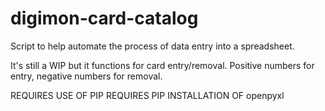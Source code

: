 # digimon-card-catalog
Script to help automate the process of data entry into a spreadsheet.

It's still a WIP but it functions for card entry/removal. Positive numbers for entry, negative numbers for removal.

REQUIRES USE OF PIP
REQUIRES PIP INSTALLATION OF openpyxl
